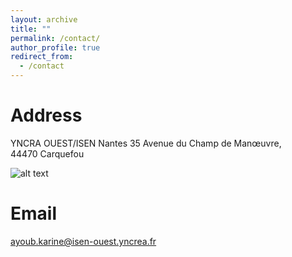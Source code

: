 ```yaml
---
layout: archive
title: ""
permalink: /contact/
author_profile: true
redirect_from:
  - /contact
---
```


Address 
======
YNCRA OUEST/ISEN Nantes 
35 Avenue du Champ de Manœuvre,  
44470 Carquefou

![alt text][logo]

[logo]: https://github.com/ayoubkarine/ayoubkarine.github.io/blob/master/_pages/logo-iSEN-Nantes-ingenieur-400.jpg "ISEN"

Email
======
ayoub.karine@isen-ouest.yncrea.fr  
